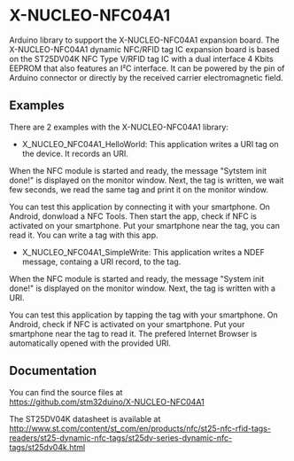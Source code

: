 # X-NUCLEO-NFC04A1

Arduino library to support the X-NUCLEO-NFC04A1 expansion board. The X-NUCLEO-NFC04A1 dynamic NFC/RFID tag IC expansion board is based on 
the ST25DV04K NFC Type V/RFID tag IC with a dual interface 4 Kbits EEPROM that also features an I²C interface. It can be powered by the pin 
of Arduino connector or directly by the received carrier electromagnetic field.

## Examples

There are 2 examples with the X-NUCLEO-NFC04A1 library:
* X_NUCLEO_NFC04A1_HelloWorld: This application writes a URI tag on the device. It records an URI.

When the NFC module is started and ready, the message "Sytstem init done!" is displayed on the monitor window.
Next, the tag is written, we wait few seconds, we read the same tag and print it on the monitor window.

You can test this application by connecting it with your smartphone.
On Android, donwload a NFC Tools. Then start the app, check if NFC is activated
on your smartphone. Put your smartphone near the tag, you can read it. You can
write a tag with this app.

* X_NUCLEO_NFC04A1_SimpleWrite: This application writes a NDEF message, containg a URI record, to the tag.

When the NFC module is started and ready, the message "System init done!" is displayed on the monitor window.
Next, the tag is written with a URI.

You can test this application by tapping the tag with your smartphone.
On Android, check if NFC is activated on your smartphone.
Put your smartphone near the tag to read it.
The prefered Internet Browser is automatically opened with the provided URI.

## Documentation

You can find the source files at  
https://github.com/stm32duino/X-NUCLEO-NFC04A1

The ST25DV04K datasheet is available at  
http://www.st.com/content/st_com/en/products/nfc/st25-nfc-rfid-tags-readers/st25-dynamic-nfc-tags/st25dv-series-dynamic-nfc-tags/st25dv04k.html
